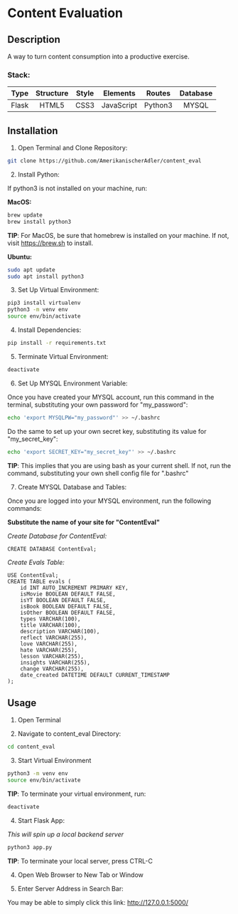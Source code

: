 # Content Evaluation

## Description

A way to turn content consumption into a productive exercise.

### Stack:

| Type  | Structure | Style | Elements   | Routes  | Database |
| :---: | :-------: | :---: | :--------: | :-----: | :------: |
| Flask | HTML5     | CSS3  | JavaScript | Python3 | MYSQL    |

## Installation

1) Open Terminal and Clone Repository:

```bash
git clone https://github.com/AmerikanischerAdler/content_eval
```

2) Install Python:

If python3 is not installed on your machine, run:

**MacOS:**

```bash
brew update 
brew install python3
``` 

**TIP**: For MacOS, be sure that homebrew is installed on your machine. If not, visit https://brew.sh to install.

**Ubuntu:**

```bash
sudo apt update 
sudo apt install python3
```

3) Set Up Virtual Environment:

```bash
pip3 install virtualenv
python3 -m venv env
source env/bin/activate
```

4) Install Dependencies:

```bash
pip install -r requirements.txt
```

5) Terminate Virtual Environment:

```bash 
deactivate
```

6) Set Up MYSQL Environment Variable:

Once you have created your MYSQL account, run this command in the terminal, substituting your own password for "my_password":

```bash
echo 'export MYSQLPW="my_password"' >> ~/.bashrc
```

Do the same to set up your own secret key, substituting its value for "my_secret_key":

```bash
echo 'export SECRET_KEY="my_secret_key"' >> ~/.bashrc
```

**TIP**: This implies that you are using bash as your current shell. If not, run
the command, substituting your own shell config file for ".bashrc"

7) Create MYSQL Database and Tables:

Once you are logged into your MYSQL environment, run the following commands:

**Substitute the name of your site for "ContentEval"**

*Create Database for ContentEval:*

```mysql
CREATE DATABASE ContentEval;
```

*Create Evals Table:*

```mysql
USE ContentEval;
CREATE TABLE evals (
    id INT AUTO_INCREMENT PRIMARY KEY,
    isMovie BOOLEAN DEFAULT FALSE,
    isYT BOOLEAN DEFAULT FALSE,
    isBook BOOLEAN DEFAULT FALSE,
    isOther BOOLEAN DEFAULT FALSE,
    types VARCHAR(100),
    title VARCHAR(100),
    description VARCHAR(100),
    reflect VARCHAR(255),
    love VARCHAR(255),
    hate VARCHAR(255),
    lesson VARCHAR(255),
    insights VARCHAR(255),
    change VARCHAR(255),
    date_created DATETIME DEFAULT CURRENT_TIMESTAMP
);
``` 

## Usage

1) Open Terminal

2) Navigate to content_eval Directory:

```bash
cd content_eval
```

3) Start Virtual Environment

```bash
python3 -m venv env
source env/bin/activate
```

**TIP**: To terminate your virtual environment, run:

```bash
deactivate
```

4) Start Flask App:

*This will spin up a local backend server*

```bash
python3 app.py
```

**TIP**: To terminate your local server, press CTRL-C

4) Open Web Browser to New Tab or Window

5) Enter Server Address in Search Bar:

You may be able to simply click this link: http://127.0.0.1:5000/

